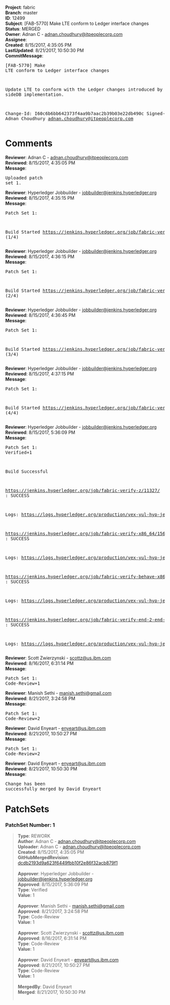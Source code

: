 <strong>Project</strong>: fabric<br><strong>Branch</strong>: master<br><strong>ID</strong>: 12499<br><strong>Subject</strong>: [FAB-5770] Make LTE conform to Ledger interface changes<br><strong>Status</strong>: MERGED<br><strong>Owner</strong>: Adnan C - adnan.choudhury@itpeoplecorp.com<br><strong>Assignee</strong>:<br><strong>Created</strong>: 8/15/2017, 4:35:05 PM<br><strong>LastUpdated</strong>: 8/21/2017, 10:50:30 PM<br><strong>CommitMessage</strong>:<br><pre>[FAB-5770] Make LTE conform to Ledger interface changes

Update LTE to conform with the Ledger changes introduced by the sideDB
implementation.

Change-Id: I60c6b6bb642373f4aa9b7aac2b39b03e22db490c
Signed-off-by: Adnan Choudhury <adnan.choudhury@itpeoplecorp.com>
</pre><h1>Comments</h1><strong>Reviewer</strong>: Adnan C - adnan.choudhury@itpeoplecorp.com<br><strong>Reviewed</strong>: 8/15/2017, 4:35:05 PM<br><strong>Message</strong>: <pre>Uploaded patch set 1.</pre><strong>Reviewer</strong>: Hyperledger Jobbuilder - jobbuilder@jenkins.hyperledger.org<br><strong>Reviewed</strong>: 8/15/2017, 4:35:15 PM<br><strong>Message</strong>: <pre>Patch Set 1:

Build Started https://jenkins.hyperledger.org/job/fabric-verify-z/11327/ (1/4)</pre><strong>Reviewer</strong>: Hyperledger Jobbuilder - jobbuilder@jenkins.hyperledger.org<br><strong>Reviewed</strong>: 8/15/2017, 4:36:15 PM<br><strong>Message</strong>: <pre>Patch Set 1:

Build Started https://jenkins.hyperledger.org/job/fabric-verify-x86_64/15697/ (2/4)</pre><strong>Reviewer</strong>: Hyperledger Jobbuilder - jobbuilder@jenkins.hyperledger.org<br><strong>Reviewed</strong>: 8/15/2017, 4:36:45 PM<br><strong>Message</strong>: <pre>Patch Set 1:

Build Started https://jenkins.hyperledger.org/job/fabric-verify-behave-x86_64/9714/ (3/4)</pre><strong>Reviewer</strong>: Hyperledger Jobbuilder - jobbuilder@jenkins.hyperledger.org<br><strong>Reviewed</strong>: 8/15/2017, 4:37:15 PM<br><strong>Message</strong>: <pre>Patch Set 1:

Build Started https://jenkins.hyperledger.org/job/fabric-verify-end-2-end-x86_64/7226/ (4/4)</pre><strong>Reviewer</strong>: Hyperledger Jobbuilder - jobbuilder@jenkins.hyperledger.org<br><strong>Reviewed</strong>: 8/15/2017, 5:36:09 PM<br><strong>Message</strong>: <pre>Patch Set 1: Verified+1

Build Successful 

https://jenkins.hyperledger.org/job/fabric-verify-z/11327/ : SUCCESS

Logs: https://logs.hyperledger.org/production/vex-yul-hyp-jenkins-1/fabric-verify-z/11327

https://jenkins.hyperledger.org/job/fabric-verify-x86_64/15697/ : SUCCESS

Logs: https://logs.hyperledger.org/production/vex-yul-hyp-jenkins-1/fabric-verify-x86_64/15697

https://jenkins.hyperledger.org/job/fabric-verify-behave-x86_64/9714/ : SUCCESS

Logs: https://logs.hyperledger.org/production/vex-yul-hyp-jenkins-1/fabric-verify-behave-x86_64/9714

https://jenkins.hyperledger.org/job/fabric-verify-end-2-end-x86_64/7226/ : SUCCESS

Logs: https://logs.hyperledger.org/production/vex-yul-hyp-jenkins-1/fabric-verify-end-2-end-x86_64/7226</pre><strong>Reviewer</strong>: Scott Zwierzynski - scottz@us.ibm.com<br><strong>Reviewed</strong>: 8/16/2017, 6:31:14 PM<br><strong>Message</strong>: <pre>Patch Set 1: Code-Review+1</pre><strong>Reviewer</strong>: Manish Sethi - manish.sethi@gmail.com<br><strong>Reviewed</strong>: 8/21/2017, 3:24:58 PM<br><strong>Message</strong>: <pre>Patch Set 1: Code-Review+2</pre><strong>Reviewer</strong>: David Enyeart - enyeart@us.ibm.com<br><strong>Reviewed</strong>: 8/21/2017, 10:50:27 PM<br><strong>Message</strong>: <pre>Patch Set 1: Code-Review+2</pre><strong>Reviewer</strong>: David Enyeart - enyeart@us.ibm.com<br><strong>Reviewed</strong>: 8/21/2017, 10:50:30 PM<br><strong>Message</strong>: <pre>Change has been successfully merged by David Enyeart</pre><h1>PatchSets</h1><h3>PatchSet Number: 1</h3><blockquote><strong>Type</strong>: REWORK<br><strong>Author</strong>: Adnan C - adnan.choudhury@itpeoplecorp.com<br><strong>Uploader</strong>: Adnan C - adnan.choudhury@itpeoplecorp.com<br><strong>Created</strong>: 8/15/2017, 4:35:05 PM<br><strong>GitHubMergedRevision</strong>: [dcdb2193d9a623f6449fbb10f2e86f32acb879f1](https://github.com/hyperledger/fabric/commit/dcdb2193d9a623f6449fbb10f2e86f32acb879f1)<br><br><strong>Approver</strong>: Hyperledger Jobbuilder - jobbuilder@jenkins.hyperledger.org<br><strong>Approved</strong>: 8/15/2017, 5:36:09 PM<br><strong>Type</strong>: Verified<br><strong>Value</strong>: 1<br><br><strong>Approver</strong>: Manish Sethi - manish.sethi@gmail.com<br><strong>Approved</strong>: 8/21/2017, 3:24:58 PM<br><strong>Type</strong>: Code-Review<br><strong>Value</strong>: 1<br><br><strong>Approver</strong>: Scott Zwierzynski - scottz@us.ibm.com<br><strong>Approved</strong>: 8/16/2017, 6:31:14 PM<br><strong>Type</strong>: Code-Review<br><strong>Value</strong>: 1<br><br><strong>Approver</strong>: David Enyeart - enyeart@us.ibm.com<br><strong>Approved</strong>: 8/21/2017, 10:50:27 PM<br><strong>Type</strong>: Code-Review<br><strong>Value</strong>: 1<br><br><strong>MergedBy</strong>: David Enyeart<br><strong>Merged</strong>: 8/21/2017, 10:50:30 PM<br><br></blockquote>